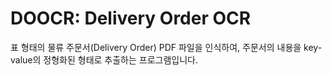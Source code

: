 # DOOCR: Delivery Order OCR
표 형태의 물류 주문서(Delivery Order) PDF 파일을 인식하여, 주문서의 내용을 key-value의 정형화된 형태로 추출하는 프로그램입니다.